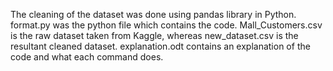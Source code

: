  The cleaning of the dataset was done using pandas library in Python. format.py was the python file which contains the code. Mall_Customers.csv is the raw dataset taken from Kaggle, whereas new_dataset.csv is the resultant cleaned dataset. explanation.odt contains an explanation of the code and what each command does.
